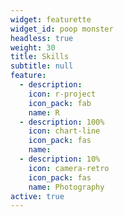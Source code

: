 ```yaml
---
widget: featurette
widget_id: poop monster
headless: true
weight: 30
title: Skills
subtitle: null
feature:
  - description: 
    icon: r-project
    icon_pack: fab
    name: R
  - description: 100%
    icon: chart-line
    icon_pack: fas
    name: 
  - description: 10%
    icon: camera-retro
    icon_pack: fas
    name: Photography
active: true
---
```

